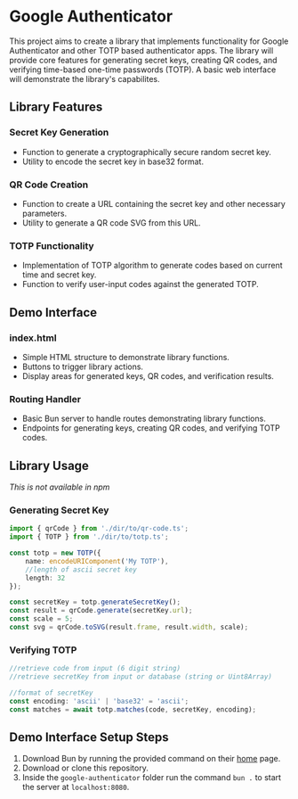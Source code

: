 # Google Authenticator
This project aims to create a library that implements functionality for Google Authenticator and other TOTP based authenticator apps. The library will provide core features for generating secret keys, creating QR codes, and verifying time-based one-time passwords (TOTP). A basic web interface will demonstrate the library's capabilites.
## Library Features
### Secret Key Generation
- Function to generate a cryptographically secure random secret key.
- Utility to encode the secret key in base32 format.
### QR Code Creation
- Function to create a URL containing the secret key and other necessary parameters.
- Utility to generate a QR code SVG from this URL.
### TOTP Functionality
- Implementation of TOTP algorithm to generate codes based on current time and secret key.
- Function to verify user-input codes against the generated TOTP.
## Demo Interface
### index.html
- Simple HTML structure to demonstrate library functions.
- Buttons to trigger library actions.
- Display areas for generated keys, QR codes, and verification results.
### Routing Handler
- Basic Bun server to handle routes demonstrating library functions.
- Endpoints for generating keys, creating QR codes, and verifying TOTP codes.
## Library Usage
*This is not available in npm*
### Generating Secret Key
```ts
import { qrCode } from './dir/to/qr-code.ts';
import { TOTP } from './dir/to/totp.ts';

const totp = new TOTP({
    name: encodeURIComponent('My TOTP'),
    //length of ascii secret key
    length: 32
});

const secretKey = totp.generateSecretKey();
const result = qrCode.generate(secretKey.url);
const scale = 5;
const svg = qrCode.toSVG(result.frame, result.width, scale);
```
### Verifying TOTP
```ts
//retrieve code from input (6 digit string)
//retrieve secretKey from input or database (string or Uint8Array)

//format of secretKey
const encoding: 'ascii' | 'base32' = 'ascii';
const matches = await totp.matches(code, secretKey, encoding);
```
## Demo Interface Setup Steps
1. Download Bun by running the provided command on their [home](https://bun.sh) page.
2. Download or clone this repository.
3. Inside the `google-authenticator` folder run the command `bun .` to start the server at `localhost:8080`.